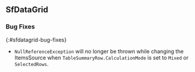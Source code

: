 ## SfDataGrid

### Bug Fixes
{:#sfdatagrid-bug-fixes}

* `NullReferenceException` will no longer be thrown while changing the ItemsSource when `TableSummaryRow.CalculationMode` is set to `Mixed` or `SelectedRows`.